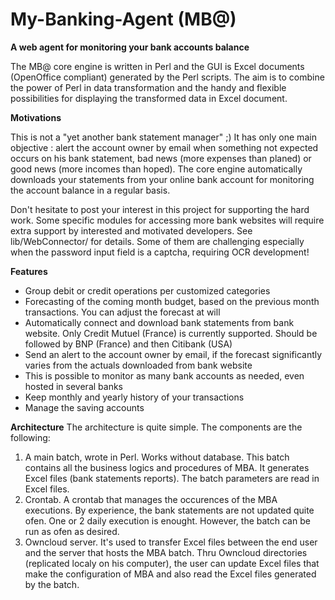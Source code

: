 # My-Banking-Agent (MB@)

<b>A web agent for monitoring your bank accounts balance</b>

The MB@ core engine is written in Perl and the GUI is Excel documents (OpenOffice compliant) generated by the Perl scripts. The aim is to combine the power of Perl in data transformation and the handy and flexible possibilities for displaying the transformed data in Excel document.

<b>Motivations</b><P>
This is not a "yet another bank statement manager" ;) It has only one main objective : alert the account owner by email when something not expected occurs on his bank statement, bad news (more expenses than planed) or good news (more incomes than hoped). The core engine automatically downloads your statements from your online bank account for monitoring the account balance in a regular basis.
<P>
Don't hesitate to post your interest in this project for supporting the hard work.
Some specific modules for accessing more bank websites will require extra support by interested and motivated developers. See lib/WebConnector/ for details. Some of them are challenging especially when the password input field is a captcha, requiring OCR development!

<b>Features</b>
<ul>
<li>Group debit or credit operations per customized categories</li>
<li>Forecasting of the coming month budget, based on the previous month transactions. You can adjust the forecast at will</li>
<li>Automatically connect and download bank statements from bank website. Only Credit Mutuel (France) is currently supported. Should be followed by BNP (France) and then Citibank (USA)</li>
<li>Send an alert to the account owner by email, if the forecast significantly varies from the actuals downloaded from bank website</li> 
<li>This is possible to monitor as many bank accounts as needed, even hosted in several banks</li>
<li> Keep monthly and yearly history of your transactions
<li> Manage the saving accounts
</ul>

<b>Architecture</b>
The architecture is quite simple. The components are the following:
1) A main batch, wrote in Perl. Works without database. This batch contains all the business logics and procedures of MBA. It generates Excel files (bank statements reports). The batch parameters are read in Excel files.
2) Crontab. A crontab that manages the occurences of the MBA executions. By experience, the bank statements are not updated quite ofen. One or 2 daily execution is enought. However, the batch can be run as ofen as desired.
3) Owncloud server. It's used to transfer Excel files between the end user and the server that hosts the MBA batch. Thru Owncloud directories (replicated localy on his computer), the user can update Excel files that make the configuration of MBA and also read the Excel files generated by the batch.
